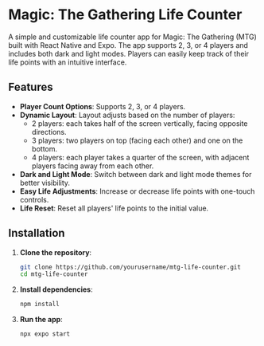 # Magic: The Gathering Life Counter

A simple and customizable life counter app for Magic: The Gathering (MTG) built with React Native and Expo. The app supports 2, 3, or 4 players and includes both dark and light modes. Players can easily keep track of their life points with an intuitive interface.

## Features

- **Player Count Options**: Supports 2, 3, or 4 players.
- **Dynamic Layout**: Layout adjusts based on the number of players:
  - 2 players: each takes half of the screen vertically, facing opposite directions.
  - 3 players: two players on top (facing each other) and one on the bottom.
  - 4 players: each player takes a quarter of the screen, with adjacent players facing away from each other.
- **Dark and Light Mode**: Switch between dark and light mode themes for better visibility.
- **Easy Life Adjustments**: Increase or decrease life points with one-touch controls.
- **Life Reset**: Reset all players' life points to the initial value.

## Installation

1. **Clone the repository**:
   ```bash
   git clone https://github.com/yourusername/mtg-life-counter.git
   cd mtg-life-counter
   ```
2.  **Install dependencies**:
    ```bash
    npm install
    ```
3.  **Run the app**:
    ```bash
    npx expo start
    ```
